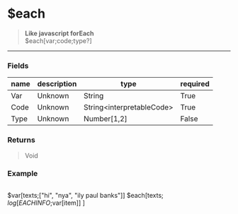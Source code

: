 # **$each**
> **Like javascript forEach** <br/>
> $each[var;code;type?]
- - -

### Fields
| name | description | type | required |
|------|-------------|------|----------|
| Var | Unknown | String | True |
| Code | Unknown | String&lt;interpretableCode&gt; | True |
| Type | Unknown | Number[1,2] | False |

### Returns
> Void

### Example
> ```php
$var[texts;[&quot;hi&quot;, &quot;nya&quot;, &quot;ily paul banks&quot;]]
$each[texts;
	$log[EACH INFO;$var[item]]
]
```